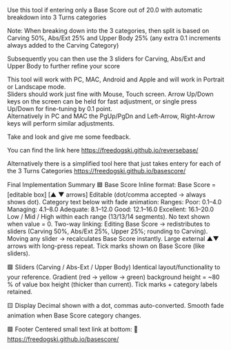 Use this tool if entering only a Base Score out of 20.0 with automatic breakdown into 3 Turns categories

Note: When breaking down into the 3 categories, then split is based on Carving 50%, Abs/Ext 25% and Upper Body 25%  (any extra 0.1 increments always added to the Carving Category)

Subsequently you can then use the 3 sliders for Carving, Abs/Ext and Upper Body to further refine your score


This tool  will work with PC, MAC, Android and Apple and will work in Portrait or Landscape mode.  
Sliders should work just fine with Mouse, Touch screen. 
Arrow Up/Down keys on the screen can be held for fast adjustment, or single press Up/Down for fine-tuning by 0.1 point.  
Alternatively in PC and MAC the PgUp/PgDn  and Left-Arrow, Right-Arrow keys will perform similar adjustments.   

Take and look and give me some feedback.  


You can find the link here https://freedogski.github.io/reversebase/

Alternatively there is a simplified tool here that just takes entery for each of the 3 Turns Categories https://freedogski.github.io/basescore/


Final Implementation Summary
🟦 Base Score
Inline format:
Base Score = [editable box] [▲ ▼ arrows]
Editable (dot/comma accepted → always shows dot).
Category text below with fade animation:
Ranges:
Poor: 0.1–4.0
Managing: 4.1–8.0
Adequate: 8.1–12.0
Good: 12.1–16.0
Excellent: 16.1–20.0
Low / Mid / High within each range (13/13/14 segments).
No text shown when value = 0.
Two-way linking:
Editing Base Score → redistributes to sliders (Carving 50%, Abs/Ext 25%, Upper 25%; rounding to Carving).
Moving any slider → recalculates Base Score instantly.
Large external ▲▼ arrows with long-press repeat.
Tick marks shown on Base Score (like sliders).

🟩 Sliders (Carving / Abs-Ext / Upper Body)
Identical layout/functionality to your reference.
Gradient (red → yellow → green) background height = ~80 % of value box height (thicker than current).
Tick marks + category labels retained.

🟨 Display
Decimal shown with a dot, commas auto-converted.
Smooth fade animation when Base Score category changes.

🟪 Footer
Centered small text link at bottom:
🔗 https://freedogski.github.io/basescore/

